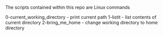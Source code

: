 The scripts contained within this repo are Linux commands

0-current_working_directory - print current path
1-listit - list contents of current directory
2-bring_me_home - change working directory to home directory
